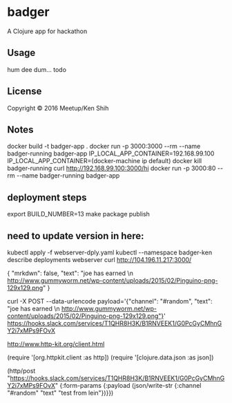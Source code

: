 # badger

A Clojure app for hackathon

## Usage

hum dee dum... todo

## License

Copyright © 2016 Meetup/Ken Shih

## Notes
docker build -t badger-app .
docker run -p 3000:3000 --rm --name badger-running badger-app
IP_LOCAL_APP_CONTAINER=192.168.99.100
IP_LOCAL_APP_CONTAINER=(docker-machine ip default)
docker kill badger-running
curl http://192.168.99.100:3000/hi
docker run -p 3000:80 --rm --name badger-running badger-app

## deployment steps
export BUILD_NUMBER=13
make package publish
## need to update version in here:
kubectl apply -f webserver-dply.yaml
kubectl --namespace badger-ken describe deployments webserver
curl http://104.196.11.217:3000/


{
    "mrkdwn": false,
    "text": "joe has earned \n http://www.gummyworm.net/wp-content/uploads/2015/02/Pinguino-png-129x129.png"
}

curl -X POST --data-urlencode payload='{"channel": "#random", "text": "joe has earned \n http://www.gummyworm.net/wp-content/uploads/2015/02/Pinguino-png-129x129.png"}' https://hooks.slack.com/services/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

http://www.http-kit.org/client.html

 (require '[org.httpkit.client :as http])
  (require '[clojure.data.json :as json])

(http/post "https://hooks.slack.com/services/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"
  {:form-params {:payload (json/write-str {:channel "#random" "text" "test from lein"})}})
